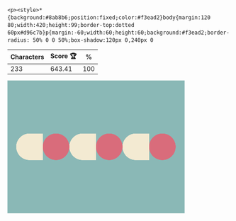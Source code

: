 `<p><style>*{background:#8ab8b6;position:fixed;color:#f3ead2}body{margin:120 80;width:420;height:99;border-top:dotted 60px#d96c7b}p{margin:-60;width:60;height:60;background:#f3ead2;border-radius: 50% 0 0 50%;box-shadow:120px 0,240px 0`

| Characters | Score 🏆 | %   |
| ---------- | -------- | --- |
| 233        | 643.41   | 100 |

![](/2024/Oct2024/08/20241008.png)
